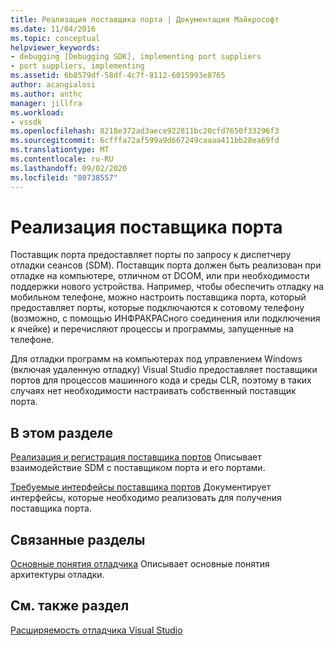 ```yaml
---
title: Реализация поставщика порта | Документация Майкрософт
ms.date: 11/04/2016
ms.topic: conceptual
helpviewer_keywords:
- debugging [Debugging SDK], implementing port suppliers
- port suppliers, implementing
ms.assetid: 6b8579df-58df-4c7f-8112-6015993e8765
author: acangialosi
ms.author: anthc
manager: jillfra
ms.workload:
- vssdk
ms.openlocfilehash: 8218e372ad3aece922811bc20cfd7650f33296f3
ms.sourcegitcommit: 6cfffa72af599a9d667249caaaa411bb28ea69fd
ms.translationtype: MT
ms.contentlocale: ru-RU
ms.lasthandoff: 09/02/2020
ms.locfileid: "80738557"
---
```

# <a name="implement-a-port-supplier"></a>Реализация поставщика порта
Поставщик порта предоставляет порты по запросу к диспетчеру отладки сеансов (SDM). Поставщик порта должен быть реализован при отладке на компьютере, отличном от DCOM, или при необходимости поддержки нового устройства. Например, чтобы обеспечить отладку на мобильном телефоне, можно настроить поставщика порта, который предоставляет порты, которые подключаются к сотовому телефону (возможно, с помощью ИНФРАКРАСного соединения или подключения к ячейке) и перечисляют процессы и программы, запущенные на телефоне.

 Для отладки программ на компьютерах под управлением Windows (включая удаленную отладку) Visual Studio предоставляет поставщики портов для процессов машинного кода и среды CLR, поэтому в таких случаях нет необходимости настраивать собственный поставщик порта.

## <a name="in-this-section"></a>В этом разделе
 [Реализация и регистрация поставщика портов](../../extensibility/debugger/implementing-and-registering-a-port-supplier.md) Описывает взаимодействие SDM с поставщиком порта и его портами.

 [Требуемые интерфейсы поставщика портов](../../extensibility/debugger/required-port-supplier-interfaces.md) Документирует интерфейсы, которые необходимо реализовать для получения поставщика порта.

## <a name="related-sections"></a>Связанные разделы
 [Основные понятия отладчика](../../extensibility/debugger/debugger-concepts.md) Описывает основные понятия архитектуры отладки.

## <a name="see-also"></a>См. также раздел
 [Расширяемость отладчика Visual Studio](../../extensibility/debugger/visual-studio-debugger-extensibility.md)
